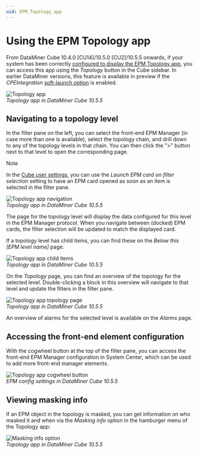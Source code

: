 ```yaml
---
uid: EPM_Topology_app
---
```


# Using the EPM Topology app

From DataMiner Cube 10.4.0 [CU14]/10.5.0 [CU2]/10.5.5 onwards<!-- RN 42221 -->, if your system has been correctly [configured to display the EPM Topology app](xref:Topology_app_configuration), you can access this app using the *Topology* button in the Cube sidebar. In earlier DataMiner versions, this feature is available in preview if the *CPEIntegration* [soft-launch option](xref:SoftLaunchOptions) is enabled.

![Topology app](~/user-guide/images/EPMIntegration_Topology_app.png)<br>
*Topology app in DataMiner Cube 10.5.5*

## Navigating to a topology level

In the filter pane on the left, you can select the front-end EPM Manager (in case more than one is available), select the topology chain, and drill down to any of the topology levels in that chain. You can then click the ">" button next to that level to open the corresponding page.

> [!NOTE]
> In the [Cube user settings](xref:User_settings#surveyorsidebar-settings), you can use the *Launch EPM card on filter selection* setting to have an EPM card opened as soon as an item is selected in the filter pane.

![Topology app navigation](~/user-guide/images/EPMIntegration_Open_card.png)<br>
*Topology app in DataMiner Cube 10.5.5*

The page for the topology level will display the data configured for this level in the EPM Manager protocol. When you navigate between (docked) EPM cards, the filter selection will be updated to match the displayed card.

If a topology level has child items, you can find these on the *Below this [EPM level name]* page.

![Topology app child items](~/user-guide/images/EPMIntegration_Below_this_page.png)<br>
*Topology app in DataMiner Cube 10.5.5*

On the *Topology* page, you can find an overview of the topology for the selected level. Double-clicking a block in this overview will navigate to that level and update the filters in the filter pane.

![Topology app topology page](~/user-guide/images/EPMIntegration_Topology_page.png)<br>
*Topology app in DataMiner Cube 10.5.5*

An overview of alarms for the selected level is available on the *Alarms* page.

## Accessing the front-end element configuration

With the cogwheel button at the top of the filter pane, you can access the front-end EPM Manager configuration in System Center, which can be used to add more front-end manager elements.

![Topology app cogwheel button](~/user-guide/images/EPMIntegration_Cogwheel_button.png)<br>
*EPM config settings in DataMiner Cube 10.5.5*

## Viewing masking info

If an EPM object in the topology is masked, you can get information on who masked it and when via the *Masking info* option in the hamburger menu of the Topology app:<!-- RN 26002 -->

![Masking info option](~/user-guide/images/EPMIntegration_Masking_info.png)<br>
*Topology app in DataMiner Cube 10.5.5*
